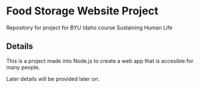 # Food Storage Website Project
Repository for project for BYU Idaho course Sustaining Human Life

## Details
This is a project made into Node.js to create a web app that is accesible for many people.

Later details will be provided later on.